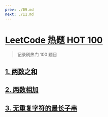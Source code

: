 ```yaml
---
prev: ./09.md
next: ./11.md
---
```


# [LeetCode 热题 HOT 100](https://leetcode.cn/problem-list/2cktkvj/)

> 记录刷热门 100 题目

## [1. 两数之和](https://leetcode.cn/problems/two-sum/)

## [2. 两数相加](https://leetcode.cn/problems/add-two-numbers/)

## [3. 无重复字符的最长子串](https://leetcode.cn/problems/longest-substring-without-repeating-characters/)

